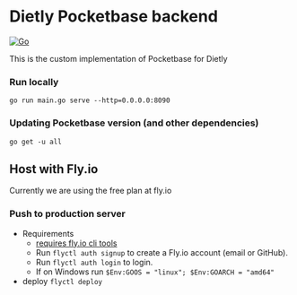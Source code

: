 # Dietly Pocketbase backend
[![Go](https://github.com/TheRedSpy15/dietly-pb/actions/workflows/go.yml/badge.svg)](https://github.com/TheRedSpy15/dietly-pb/actions/workflows/go.yml)

This is the custom implementation of Pocketbase for Dietly

### Run locally
`go run main.go serve --http=0.0.0.0:8090`

### Updating Pocketbase version (and other dependencies)
`go get -u all`

## Host with Fly.io
Currently we are using the free plan at fly.io

### Push to production server

- Requirements
    - [requires fly.io cli tools](https://fly.io/docs/hands-on/install-flyctl/)
    - Run `flyctl auth signup` to create a Fly.io account (email or GitHub).
    - Run `flyctl auth login` to login.
    - If on Windows run `$Env:GOOS = "linux"; $Env:GOARCH = "amd64"`
- deploy
    `flyctl deploy`